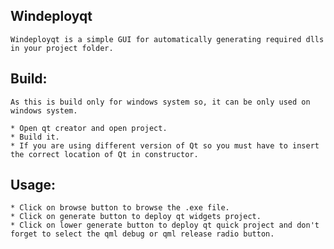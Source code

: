 ## Windeployqt
    Windeployqt is a simple GUI for automatically generating required dlls in your project folder.

## Build:
    As this is build only for windows system so, it can be only used on windows system.

    * Open qt creator and open project.
    * Build it.
    * If you are using different version of Qt so you must have to insert the correct location of Qt in constructor.

## Usage:
    * Click on browse button to browse the .exe file.
    * Click on generate button to deploy qt widgets project.
    * Click on lower generate button to deploy qt quick project and don't forget to select the qml debug or qml release radio button.
